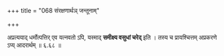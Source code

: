 +++
title = "068 संरक्षणार्थञ् जन्तूनाम्"

+++

अप्रत्ययाद् धर्मोत्पत्तिर् एव यत्नवतो ऽपि, यस्माद् **समीक्ष्य वसुधां चरेद्** इति । तस्य च प्रायश्चित्तम् अप्रकरणे ऽप्य् आदरार्थम् ॥ ६.६८ ॥